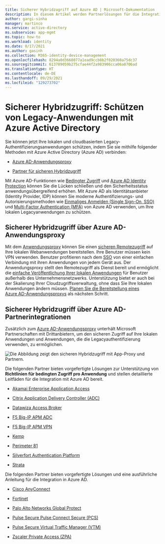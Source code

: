 ```yaml
---
title: Sicherer Hybridzugriff auf Azure AD | Microsoft-Dokumentation
description: In diesem Artikel werden Partnerlösungen für die Integration Ihrer lokalen Legacy-, Public Cloud- oder Private Cloud-Anwendungen in Azure AD beschrieben.
author: gargi-sinha
manager: martinco
ms.service: active-directory
ms.subservice: app-mgmt
ms.topic: how-to
ms.workload: identity
ms.date: 8/17/2021
ms.author: gasinh
ms.collection: M365-identity-device-management
ms.openlocfilehash: 8294a0d3668077a1ead9ccb8b2f020360a75dc37
ms.sourcegitcommit: 613789059b275cfae44f2a983906cca06a8706ad
ms.translationtype: HT
ms.contentlocale: de-DE
ms.lasthandoff: 09/29/2021
ms.locfileid: "129273702"
---
```

# <a name="secure-hybrid-access-secure-legacy-apps-with-azure-active-directory"></a>Sicherer Hybridzugriff: Schützen von Legacy-Anwendungen mit Azure Active Directory

Sie können jetzt Ihre lokalen und cloudbasierten Legacy-Authentifizierungsanwendungen schützen, indem Sie sie mithilfe folgender Methoden mit Azure Active Directory (Azure AD) verbinden:

- [Azure AD-Anwendungsproxy](#secure-hybrid-access-through-azure-ad-application-proxy)

- [Partner für sicheren Hybridzugriff](#secure-hybrid-access-through-azure-ad-partner-integrations)

Mit Azure AD-Funktionen wie [Bedingter Zugriff](../conditional-access/overview.md) und [Azure AD Identity Protection](../identity-protection/overview-identity-protection.md) können Sie die Lücken schließen und den Sicherheitsstatus anwendungsübergreifend erhöhen. Mit Azure AD als Identitätsanbieter (Identity Provider, IDP) können Sie moderne Authentifizierungs- und Autorisierungsmethoden wie [Einmaliges Anmelden (Single Sign-On, SSO)](what-is-single-sign-on.md) und [Multi-Factor Authentication (MFA)](../authentication/concept-mfa-howitworks.md) von Azure AD verwenden, um Ihre lokalen Legacyanwendungen zu schützen.

## <a name="secure-hybrid-access-through-azure-ad-application-proxy"></a>Sicherer Hybridzugriff über Azure AD-Anwendungsproxy
  
Mit dem [Anwendungsproxy](../app-proxy/what-is-application-proxy.md) können Sie einen [sicheren Remotezugriff](../app-proxy/application-proxy-add-on-premises-application.md) auf Ihre lokalen Webanwendungen bereitstellen. Ihre Benutzer müssen kein VPN verwenden. Benutzer profitieren nach dem [SSO](../app-proxy/application-proxy-config-sso-how-to.md#how-to-configure-single-sign-on) von einer einfachen Verbindung mit ihren Anwendungen von jedem Gerät aus. Der Anwendungsproxy stellt den Remotezugriff als Dienst bereit und ermöglicht die [einfache Veröffentlichung Ihrer lokalen Anwendungen](../app-proxy/application-proxy-add-on-premises-application.md) für Benutzer außerhalb des Unternehmensnetzwerks. Unterstützung bietet er auch bei der Skalierung Ihrer Cloudzugriffsverwaltung, ohne dass Sie Ihre lokalen Anwendungen ändern müssen. [Planen Sie die Bereitstellung eines Azure AD-Anwendungsproxys](../app-proxy/application-proxy-deployment-plan.md) als nächsten Schritt.

## <a name="secure-hybrid-access-through-azure-ad-partner-integrations"></a>Sicherer Hybridzugriff über Azure AD-Partnerintegrationen  

Zusätzlich zum [Azure AD-Anwendungsproxy](../app-proxy/what-is-application-proxy.md) unterhält Microsoft Partnerschaften mit Drittanbietern, um den sicheren Zugriff auf Ihre lokalen Anwendungen und Anwendungen, die die Legacyauthentifizierung verwenden, zu ermöglichen.

![Die Abbildung zeigt den sicheren Hybridzugriff mit App-Proxy und Partnern.](./media/secure-hybrid-access/secure-hybrid-access.png)

Die folgenden Partner bieten vorgefertigte Lösungen zur Unterstützung von **Richtlinien für bedingten Zugriff pro Anwendung** und stellen detaillierte Leitfäden für die Integration mit Azure AD bereit. 

- [Akamai Enterprise Application Access](../saas-apps/akamai-tutorial.md)

- [Citrix Application Delivery Controller (ADC)](../saas-apps/citrix-netscaler-tutorial.md)  

- [Datawiza Access Broker](../manage-apps/datawiza-with-azure-ad.md)

- [F5 Big-IP APM ADC](../manage-apps/f5-aad-integration.md)

- [F5 Big-IP APM VPN](../manage-apps/f5-aad-password-less-vpn.md)

- [Kemp](../saas-apps/kemp-tutorial.md)

- [Perimeter 81](../saas-apps/perimeter-81-tutorial.md)

- [Silverfort Authentication Platform](../manage-apps/silverfort-azure-ad-integration.md)

- [Strata](../saas-apps/maverics-identity-orchestrator-saml-connector-tutorial.md)

Die folgenden Partner bieten vorgefertigte Lösungen und eine ausführliche Anleitung für die Integration in Azure AD.

- [Cisco AnyConnect](../saas-apps/cisco-anyconnect.md)

- [Fortinet](../saas-apps/fortigate-ssl-vpn-tutorial.md)

- [Palo Alto Networks Global Protect](../saas-apps/paloaltoadmin-tutorial.md)

- [Pulse Secure Pulse Connect Secure (PCS)](../saas-apps/pulse-secure-pcs-tutorial.md)

- [Pulse Secure Virtual Traffic Manager (VTM)](../saas-apps/pulse-secure-virtual-traffic-manager-tutorial.md)

- [Zscaler Private Access (ZPA)](../saas-apps/zscalerprivateaccess-tutorial.md)
